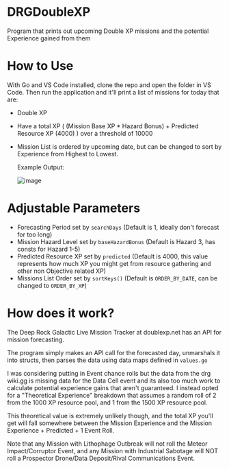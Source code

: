 # DRGDoubleXP
Program that prints out upcoming Double XP missions and the potential Experience gained from them

# How to Use
With Go and VS Code installed, clone the repo and open the folder in VS Code. Then run the application and it'll print a list of missions for today that are:
- Double XP
- Have a total XP ( (Mission Base XP * Hazard Bonus) + Predicted Resource XP (4000) ) over a threshold of 10000
- Mission List is ordered by upcoming date, but can be changed to sort by Experience from Highest to Lowest.

  Example Output:
  
  ![image](https://github.com/user-attachments/assets/58550b3b-d530-46af-afdf-315fb4ec57c9)

# Adjustable Parameters
- Forecasting Period set by `searchDays` (Default is 1, ideally don't forecast for too long)
- Mission Hazard Level set by `baseHazardBonus` (Default is Hazard 3, has consts for Hazard 1-5)
- Predicted Resource XP set by `predicted` (Default is 4000, this value represents how much XP you might get from resource gathering and other non Objective related XP)
- Missions List Order set by `sortKeys()` (Default is `ORDER_BY_DATE`, can be changed to `ORDER_BY_XP`)

# How does it work?
The Deep Rock Galactic Live Mission Tracker at doublexp.net has an API for mission forecasting.

The program simply makes an API call for the forecasted day, unmarshals it into structs, then parses the data using data maps defined in `values.go`

I was considering putting in Event chance rolls but the data from the drg wiki.gg is missing data for the Data Cell event and its also too much work to calculate potential
experience gains that aren't guaranteed. I instead opted for a "Theoretical Experience" breakdown that assumes a random roll of 2 from the 1000 XP resource pool, and 1 from the 1500 XP resource pool.

This theoretical value is extremely unlikely though, and the total XP you'll get will fall somewhere between the Mission Experience and the Mission Experience + Predicted + 1 Event Roll.

Note that any Mission with Lithophage Outbreak will not roll the Meteor Impact/Corruptor Event, and any Mission with Industrial Sabotage will NOT roll a Prospector Drone/Data Deposit/Rival Communications Event.
